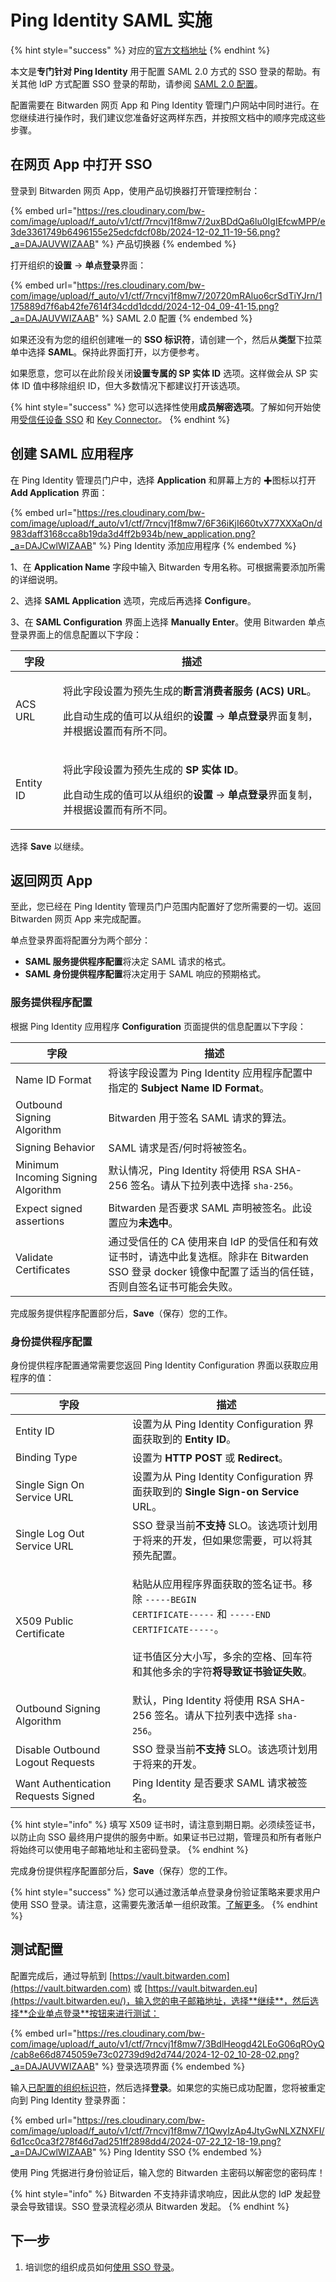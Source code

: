 # Ping Identity SAML 实施

{% hint style="success" %}
对应的[官方文档地址](https://bitwarden.com/help/ping-identity-saml-implementation/)
{% endhint %}

本文是**专门针对 Ping Identity** 用于配置 SAML 2.0 方式的 SSO 登录的帮助。有关其他 IdP 方式配置 SSO 登录的帮助，请参阅 [SAML 2.0 配置](../../../login-with-sso/saml-2.0-configuration.md)。

配置需要在 Bitwarden 网页 App 和 Ping Identity 管理门户网站中同时进行。在您继续进行操作时，我们建议您准备好这两样东西，并按照文档中的顺序完成这些步骤。

## 在网页 App 中打开 SSO <a href="#open-sso-in-the-web-app" id="open-sso-in-the-web-app"></a>

登录到 Bitwarden 网页 App，使用产品切换器打开管理控制台：

{% embed url="https://res.cloudinary.com/bw-com/image/upload/f_auto/v1/ctf/7rncvj1f8mw7/2uxBDdQa6lu0IgIEfcwMPP/e3de3361749b6496155e25edcfdcf08b/2024-12-02_11-19-56.png?_a=DAJAUVWIZAAB" %}
产品切换器
{% endembed %}

打开组织的**设置** → **单点登录**界面：

{% embed url="https://res.cloudinary.com/bw-com/image/upload/f_auto/v1/ctf/7rncvj1f8mw7/20720mRAluo6crSdTiYJrn/1175889d7f6ab42fe7614f34cdd1dcdd/2024-12-04_09-41-15.png?_a=DAJAUVWIZAAB" %}
SAML 2.0 配置
{% endembed %}

如果还没有为您的组织创建唯一的 **SSO 标识符**，请创建一个，然后从**类型**下拉菜单中选择 **SAML**。保持此界面打开，以方便参考。

如果愿意，您可以在此阶段关闭**设置专属的 SP 实体 ID** 选项。这样做会从 SP 实体 ID 值中移除组织 ID，但大多数情况下都建议打开该选项。

{% hint style="success" %}
您可以选择性使用**成员解密选项**。了解如何开始使用[受信任设备 SSO](../trusted-devices/about-trusted-devices.md) 和 [Key Connector](../../../login-with-sso/about-key-connector.md)。
{% endhint %}

## 创建 SAML 应用程序 <a href="#create-saml-app" id="create-saml-app"></a>

在 Ping Identity 管理员门户中，选择 **Application** 和屏幕上方的 ✚图标以打开 **Add Application** 界面：

{% embed url="https://res.cloudinary.com/bw-com/image/upload/f_auto/v1/ctf/7rncvj1f8mw7/6F36iKjI660tvX77XXXaOn/d983daff3168cca8b19da3d4ff2b934b/new_application.png?_a=DAJCwlWIZAAB" %}
Ping Identity 添加应用程序
{% endembed %}

1、在 **Application Name** 字段中输入 Bitwarden 专用名称。可根据需要添加所需的详细说明。

2、选择 **SAML Application** 选项，完成后再选择 **Configure**。

3、在 **SAML Configuration** 界面上选择 **Manually Enter**。使用 Bitwarden 单点登录界面上的信息配置以下字段：

| 字段        | 描述                                                                                                                                           |
| --------- | -------------------------------------------------------------------------------------------------------------------------------------------- |
| ACS URL   | <p>将此字段设置为预先生成的<strong>断言消费者服务 (ACS) URL</strong>。</p><p></p><p>此自动生成的值可以从组织的<strong>设置</strong> → <strong>单点登录</strong>界面复制，并根据设置而有所不同。</p> |
| Entity ID | <p>将此字段设置为预先生成的 <strong>SP 实体 ID</strong>。</p><p></p><p>此自动生成的值可以从组织的<strong>设置</strong> → <strong>单点登录</strong>界面复制，并根据设置而有所不同。</p>         |

选择 **Save** 以继续。

## 返回网页 App <a href="#back-to-the-web-app" id="back-to-the-web-app"></a>

至此，您已经在 Ping Identity 管理员门户范围内配置好了您所需要的一切。返回 Bitwarden 网页 App 来完成配置。

单点登录界面将配置分为两个部分：

* **SAML 服务提供程序配置**将决定 SAML 请求的格式。
* **SAML 身份提供程序配置**将决定用于 SAML 响应的预期格式。

### 服务提供程序配置 <a href="#service-provider-configuration" id="service-provider-configuration"></a>

根据 Ping Identity 应用程序 **Configuration** 页面提供的信息配置以下字段：

| 字段                                 | 描述                                                                                           |
| ---------------------------------- | -------------------------------------------------------------------------------------------- |
| Name ID Format                     | 将该字段设置为 Ping Identity 应用程序配置中指定的 **Subject Name ID** **Format**。                             |
| Outbound Signing Algorithm         | Bitwarden 用于签名 SAML 请求的算法。                                                                   |
| Signing Behavior                   | SAML 请求是否/何时将被签名。                                                                            |
| Minimum Incoming Signing Algorithm | 默认情况，Ping Identity 将使用 RSA SHA-256 签名。请从下拉列表中选择 `sha-256`。                                   |
| Expect signed assertions           | Bitwarden 是否要求 SAML 声明被签名。此设置应为**未选中**。                                                      |
| Validate Certificates              | 通过受信任的 CA 使用来自 IdP 的受信任和有效证书时，请选中此复选框。除非在 Bitwarden SSO 登录 docker 镜像中配置了适当的信任链，否则自签名证书可能会失败。 |

完成服务提供程序配置部分后，**Save**（保存）您的工作。

### 身份提供程序配置 <a href="#identity-provider-configuration" id="identity-provider-configuration"></a>

身份提供程序配置通常需要您返回 Ping Identity Configuration 界面以获取应用程序的值：

| 字段                                  | 描述                                                                                                                                                                          |
| ----------------------------------- | --------------------------------------------------------------------------------------------------------------------------------------------------------------------------- |
| Entity ID                           | 设置为从 Ping Identity Configuration 界面获取到的 **Entity ID**。                                                                                                                      |
| Binding Type                        | 设置为 **HTTP POST** 或 **Redirect**。                                                                                                                                           |
| Single Sign On Service URL          | 设置为从 Ping Identity Configuration 界面获取到的 **Single Sign-on Service** URL。                                                                                                     |
| Single Log Out Service URL          | SSO 登录当前**不支持** SLO。该选项计划用于将来的开发，但如果您需要，可以将其预先配置。                                                                                                                           |
| X509 Public Certificate             | <p>粘贴从应用程序界面获取的签名证书。移除 <code>-----BEGIN CERTIFICATE-----</code>  和 <code>-----END CERTIFICATE-----</code>。<br><br>证书值区分大小写，多余的空格、回车符和其他多余的字符<strong>将导致证书验证失败</strong>。</p> |
| Outbound Signing Algorithm          | 默认，Ping Identity 将使用 RSA SHA-256 签名。请从下拉列表中选择 `sha-256`。                                                                                                                    |
| Disable Outbound Logout Requests    | SSO 登录当前**不支持** SLO。该选项计划用于将来的开发。                                                                                                                                           |
| Want Authentication Requests Signed | Ping Identity 是否要求 SAML 请求被签名。                                                                                                                                              |

{% hint style="info" %}
填写 X509 证书时，请注意到期日期。必须续签证书，以防止向 SSO 最终用户提供的服务中断。如果证书已过期，管理员和所有者账户将始终可以使用电子邮箱地址和主密码登录。
{% endhint %}

完成身份提供程序配置部分后，**Save**（保存）您的工作。

{% hint style="success" %}
您可以通过激活单点登录身份验证策略来要求用户使用 SSO 登录。请注意，这需要先激活单一组织政策。[了解更多](../../../organizations/enterprise-policies.md)。
{% endhint %}

## 测试配置 <a href="#test-the-configuration" id="test-the-configuration"></a>

配置完成后，通过导航到 [https://vault.bitwarden.com](https://vault.bitwarden.com) 或 [https://vault.bitwarden.eu](https://vault.bitwarden.eu/)，输入您的电子邮箱地址，选择**继续**，然后选择**企业单点登录**按钮来进行测试：

{% embed url="https://res.cloudinary.com/bw-com/image/upload/f_auto/v1/ctf/7rncvj1f8mw7/3BdlHeogd42LEoG06qROyQ/cab8e66d8745059e73c02739d9d2d744/2024-12-02_10-28-02.png?_a=DAJAUVWIZAAB" %}
登录选项界面
{% endembed %}

输入[已配置的组织标识符](../../../login-with-sso/saml-2.0-configuration.md#step-1-enabling-login-with-sso)，然后选择**登录**。如果您的实施已成功配置，您将被重定向到 Ping Identity 登录界面：

{% embed url="https://res.cloudinary.com/bw-com/image/upload/f_auto/v1/ctf/7rncvj1f8mw7/1QwyIzAp4JtyGwNLXZNXFI/6d1cc0ca3f278f46d7ad251ff2898dd4/2024-07-22_12-18-19.png?_a=DAJCwlWIZAAB" %}
Ping Identity SSO
{% endembed %}

使用 Ping 凭据进行身份验证后，输入您的 Bitwarden 主密码以解密您的密码库！

{% hint style="info" %}
Bitwarden 不支持非请求响应，因此从您的 IdP 发起登录会导致错误。SSO 登录流程必须从 Bitwarden 发起。
{% endhint %}

## 下一步 <a href="#next-steps" id="next-steps"></a>

1. 培训您的组织成员如何[使用 SSO 登录](../../../login-with-sso/using-login-with-sso.md)。
